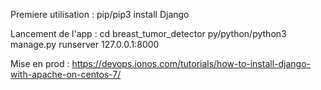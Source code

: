 Premiere utilisation :
pip/pip3 install Django

Lancement de l'app :
cd breast_tumor_detector
py/python/python3 manage.py runserver 127.0.0.1:8000

Mise en prod :
https://devops.ionos.com/tutorials/how-to-install-django-with-apache-on-centos-7/